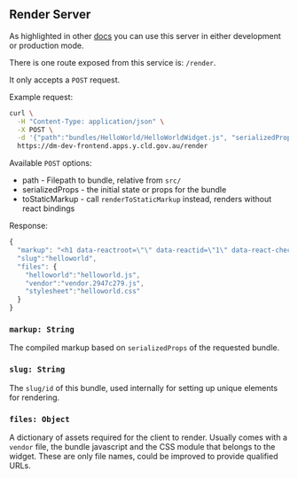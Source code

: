 ## Render Server

As highlighted in other [docs](/docs/cheatsheet.md) you can use this server in either development or production mode.

There is one route exposed from this service is: `/render`.

It only accepts a `POST` request.

Example request:

```bash
curl \
  -H "Content-Type: application/json" \
  -X POST \
  -d '{"path":"bundles/HelloWorld/HelloWorldWidget.js", "serializedProps": "{\"_serverContext\":{\"location\":\"/\"}}"}' \
  https://dm-dev-frontend.apps.y.cld.gov.au/render
```

Available `POST` options:

* path - Filepath to bundle, relative from `src/`
* serializedProps - the initial state or props for the bundle
* toStaticMarkup - call `renderToStaticMarkup` instead, renders without react bindings

Response:
```js
{
  "markup": "<h1 data-reactroot=\"\" data-reactid=\"1\" data-react-checksum=\"55251490\">Hello World</h1>",
  "slug":"helloworld",
  "files": {
    "helloworld":"helloworld.js",
    "vendor":"vendor.2947c279.js", 
    "stylesheet":"helloworld.css"
  }
}
```

### `markup: String`
The compiled markup based on `serializedProps` of the requested bundle.

### `slug: String`
The `slug/id` of this bundle, used internally for setting up unique elements for rendering.

### `files: Object`
A dictionary of assets required for the client to render. Usually comes with a `vendor` file, the bundle javascript and the CSS module that belongs to the widget. These are only file names, could be improved to provide qualified URLs.


